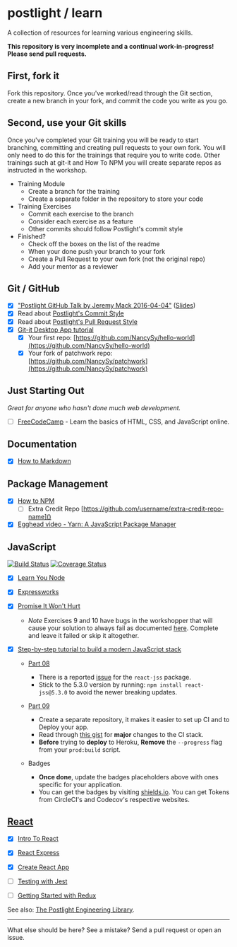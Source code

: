 # postlight / learn

A collection of resources for learning various engineering skills.

**This repository is very incomplete and a continual work-in-progress! Please send pull requests.**

## First, fork it

Fork this repository. Once you've worked/read through the Git section, create a new branch in your fork, and commit the code you write as you go.

## Second, use your Git skills

Once you've completed your Git training you will be ready to start branching, committing and creating pull requests to your own fork. You will only need to do this for the trainings that require you to write code. Other trainings such at git-it and How To NPM you will create separate repos as instructed in the workshop.

* Training Module
  * Create a branch for the training
  * Create a separate folder in the repository to store your code
* Training Exercises
  * Commit each exercise to the branch
  * Consider each exercise as a feature
  * Other commits should follow Postlight's commit style
* Finished?
  * Check off the boxes on the list of the readme
  * When your done push your branch to your fork
  * Create a Pull Request to your own fork (not the original repo)
  * Add your mentor as a reviewer

## Git / GitHub

  * [x] ["Postlight GitHub Talk by Jeremy Mack 2016-04-04"](https://www.youtube.com/watch?v=YtckscmKtYk) ([Slides](https://www.mindmeister.com/678359058?t=zgPweW2tuV))
  * [x] Read about [Postlight's Commit Style](https://trello.com/c/Z2xpXbm1/10-%F0%9F%8E%A8-commit-style)
  * [x] Read about [Postlight's Pull Request Style](https://trello.com/c/DsH0Ea4L/11-%F0%9F%8C%B1-pull-request-style)
  * [x] [Git-it Desktop App tutorial ](https://github.com/jlord/git-it-electron)
    * [x] Your first repo: [https://github.com/NancySy/hello-world](https://github.com/NancySy/hello-world)
    * [x] Your fork of patchwork repo: [https://github.com/NancySy/patchwork](https://github.com/NancySy/patchwork)

## Just Starting Out

_Great for anyone who hasn't done much web development._

* [ ] [FreeCodeCamp](https://www.freecodecamp.org) - Learn the basics of HTML, CSS, and JavaScript online.

## Documentation

* [x] [How to Markdown](https://github.com/workshopper/how-to-markdown)

## Package Management

* [x] [How to NPM](https://github.com/workshopper/how-to-npm)
  * [ ] Extra Credit Repo [https://github.com/username/extra-credit-repo-name]()
* [x] [Egghead video - Yarn: A JavaScript Package Manager](https://egghead.io/lessons/javascript-yarn-a-javascript-package-manager)

## JavaScript

[![Build Status](https://img.shields.io/circleci/project/github/RedSparr0w/node-csgo-parser.svg)](https://circleci.com/gh/NancySy/taskTutorial/)
[![Coverage Status](https://img.shields.io/codecov/c/github/codecov/example-python/master.svg)](https://codecov.io/github/NancySy/taskTutorial?branch=master)

* [x] [Learn You Node](https://github.com/workshopper/learnyounode)
* [x] [Expressworks](https://github.com/azat-co/expressworks)
* [x] [Promise It Won't Hurt](https://github.com/stevekane/promise-it-wont-hurt)
  * _Note_ Exercises 9 and 10 have bugs in the workshopper that will cause your solution to always fail as documented [here](https://github.com/stevekane/promise-it-wont-hurt/pull/112). Complete and leave it failed or skip it altogether.

* [x] [Step-by-step tutorial to build a modern JavaScript stack](https://github.com/verekia/js-stack-from-scratch)

  * [Part 08](https://github.com/verekia/js-stack-from-scratch/blob/master/tutorial/08-bootstrap-jss.md)
    * There is a reported [issue](https://github.com/verekia/js-stack-from-scratch/issues/202) for the `react-jss` package.
    * Stick to the 5.3.0 version by running: `npm install react-jss@5.3.0` to avoid the newer breaking updates.

  * [Part 09](https://github.com/verekia/js-stack-from-scratch/blob/master/tutorial/09-travis-coveralls-heroku.md)
    * Create a separate repository, it makes it easier to set up CI and to Deploy your app.
    * Read through [this gist](https://gist.github.com/Faultless/cbb014364dc1a5440ab6473a9a3608ab) for **major** changes to the CI stack.
    * **Before** trying to **deploy** to Heroku, **Remove** the `--progress` flag from your `prod:build` script.

  * Badges
    * **Once done**, update the badges placeholders above with ones specific for your application.
    * You can get the badges by visiting [shields.io](http://shields.io/). You can get Tokens from CircleCI's and Codecov's respective websites.

## [React](https://facebook.github.io/react/)

* [x] [Intro To React](https://facebook.github.io/react/tutorial/tutorial.html)
* [x] [React Express](http://www.react.express/)
* [x] [Create React App](https://github.com/facebookincubator/create-react-app)
* [ ] [Testing with Jest](https://facebook.github.io/jest/docs/tutorial-react.html)
* [ ] [Getting Started with Redux](https://egghead.io/courses/getting-started-with-redux)


See also: [The Postlight Engineering Library](https://trello.com/b/Sgol3uST/postlight-engineering-library).

---

What else should be here? See a mistake? Send a pull request or open an issue.
